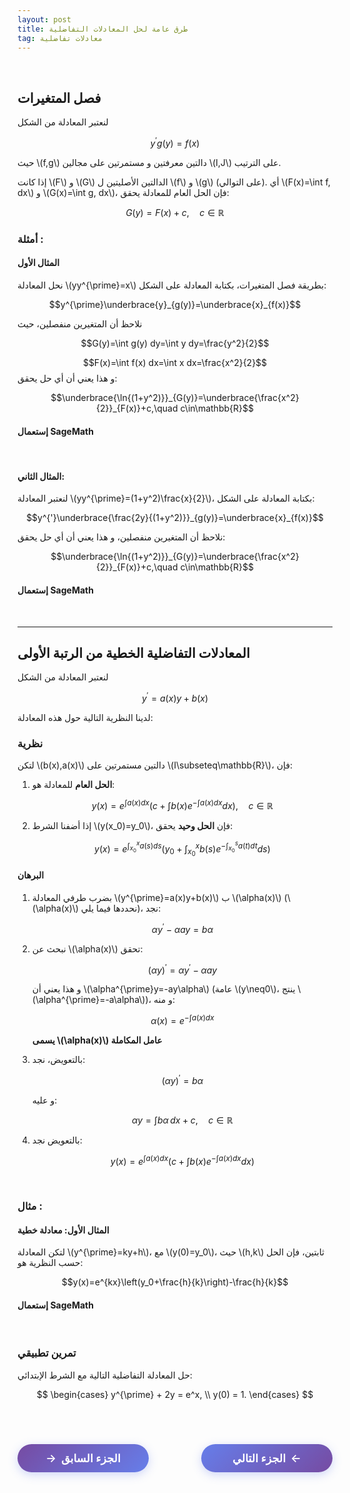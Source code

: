 ```yaml
---
layout: post
title: طرق عامة لحل المعادلات التفاضلية
tag: معادلات تفاضلية
---
```


<br>




## فصل المتغيرات

لنعتبر المعادلة من الشكل

$$y^{\prime}g(y)=f(x)$$

حيث \\(f,g\\) دالتين معرفتين و مستمرتين على مجالين \\(I,J\\) على الترتيب.

إذا كانت \\(F\\) و \\(G\\) الدالتين الأصليتين ل \\(f\\) و \\(g\\) (على التوالي). أي \\(F(x)=\int f\, dx\\) و \\(G(x)=\int g\, dx\\)، فإن الحل العام للمعادلة يحقق:

$$G(y)=F(x)+c, \quad c\in\mathbb{R}$$





### أمثلة :

#### المثال الأول


نحل المعادلة \\(yy^{\prime}=x\\) بطريقة فصل المتغيرات، بكتابة المعادلة على الشكل:

$$y^{\prime}\underbrace{y}_{g(y)}=\underbrace{x}_{f(x)}$$


نلاحظ أن المتغيرين منفصلين، حيث

$$G(y)=\int g(y) dy=\int y dy=\frac{y^2}{2}$$

$$F(x)=\int f(x) dx=\int x dx=\frac{x^2}{2}$$
و هذا يعني أن أي حل يحقق:

$$\underbrace{\ln{(1+y^2)}}_{G(y)}=\underbrace{\frac{x^2}{2}}_{F(x)}+c,\quad c\in\mathbb{R}$$




#### إستعمال SageMath


<div class="sage">
  <script type="text/x-sage">
x = var("x")
y = function('y')(x) 
eq = y*diff(y,x) == x #تعريف المعادلة التفاضلية
solution = desolve(eq, y)  #حل المعادلة
print("الحل العام:")
pretty_print(solution)
  </script>
</div>

<br>


#### المثال الثاني: 

لنعتبر المعادلة \\(yy^{\prime}=(1+y^2)\frac{x}{2}\\)، بكتابة المعادلة على الشكل:

$$y^{'}\underbrace{\frac{2y}{(1+y^2)}}_{g(y)}=\underbrace{x}_{f(x)}$$

نلاحظ أن المتغيرين منفصلين، و هذا يعني أن أي حل يحقق:

$$\underbrace{\ln{(1+y^2)}}_{G(y)}=\underbrace{\frac{x^2}{2}}_{F(x)}+c,\quad c\in\mathbb{R}$$

#### إستعمال SageMath

<div class="sage">
  <script type="text/x-sage">
x = var("x")
y = function('y')(x)
eq = y*diff(y,x) == (1+y^2)*x/2 #تعريف المعادلة
sol1 = desolve(eq, y) #حل المعادلة
print("الحل العام:")
pretty_print(sol1)
  </script>
</div>

<br>








---






## المعادلات التفاضلية الخطية من الرتبة الأولى

لنعتبر المعادلة من الشكل

$$y^{\prime}=a(x)y+b(x)$$

لدينا النظرية التالية حول هذه المعادلة:

### نظرية

لتكن \\(b(x),a(x)\\) دالتين مستمرتين على \\(I\subseteq\mathbb{R}\\)، فإن:

1. **الحل العام** للمعادلة هو:

    $$y(x)=e^{\int a(x)dx} \left( c+\int b(x)e^{-\int a(x)dx}dx\right), \quad c\in\mathbb{R}$$

3. إذا أضفنا الشرط \\(y(x_0)=y_0\\)، فإن **الحل وحيد** يحقق:

   $$y(x)=e^{\int_{x_0}^{x} a(s)ds} \left( y_0+\int_{x_0}^{x} b(s)e^{-\int_{x_0}^{s} a(t)dt}ds\right)$$

#### البرهان

1. بضرب طرفي المعادلة \\(y^{\prime}=a(x)y+b(x)\\) ب \\(\alpha(x)\\) (\\(\alpha(x)\\) نحددها فيما يلي)، نجد:

    $$\alpha y^{\prime}-\alpha ay=b\alpha$$

3. نبحث عن \\(\alpha(x)\\) تحقق:

    $$(\alpha y)^{\prime}=\alpha y^{\prime}-\alpha ay$$
   
   و هذا يعني أن \\(\alpha^{\prime}y=-ay\alpha\\) (عامة \\(y\neq0\\)، ينتج \\(\alpha^{\prime}=-a\alpha\\))، و منه:

    $$\alpha(x)=e^{-\int a(x)dx}$$
   
   **يسمى \\(\alpha(x)\\) عامل المكاملة**

4. بالتعويض، نجد:

    $$(\alpha y)^{\prime}=b\alpha$$
   
   و عليه:

    $$\alpha y=\int b\alpha\, dx+c, \quad c\in\mathbb{R}$$

5. بالتعويض نجد:

   $$y(x)=e^{\int a(x)dx} \left( c+\int b(x)e^{-\int a(x)dx}dx\right)$$

<br>


### مثال :

#### المثال الأول: معادلة خطية

لتكن المعادلة \\(y^{\prime}=ky+h\\)، مع \\(y(0)=y_0\\)، حيث \\(h,k\\) ثابتين، فإن الحل حسب النظرية هو:

$$y(x)=e^{kx}\left(y_0+\frac{h}{k}\right)-\frac{h}{k}$$

#### إستعمال SageMath

<div class="sage">
  <script type="text/x-sage">
x, k, h, y0 = var('x k h y0')
y = function('y')(x)
eq = diff(y, x) == k*y + h 
general_solution = desolve(eq, y, ivar=x)
pretty_print(general_solution)
print("\n" + "="*40)
particular_solution = desolve(eq, y, ics=[0, y0], ivar=x)# حل مع الشرط الإبتدائي
pretty_print(particular_solution)
  </script>
</div>

<br>

### تمرين تطبيقي

حل المعادلة التفاضلية التالية مع الشرط الإبتدائي:

$$
\begin{cases}
y^{\prime} + 2y = e^x, \\
y(0) = 1.
\end{cases}
$$

<div class="sage">
  <script type="text/x-sage">
x = var("x")
y = function('y')(x)
eq = diff(y,x) + 2*y == exp(x) #تعريف المعادلة
solution = desolve(eq, y, ics=[0, 1]) #حل المعادلة مع الشرط الإبتدائي
print("\nالحل:")
pretty_print(solution)
  </script>
</div>

<br>













<style>
.nav-buttons {
    display: flex;
    justify-content: space-between;
    align-items: center;
    margin: 40px 0;
    gap: 20px;
}
.nav-btn {
    background: linear-gradient(135deg, #667eea, #764ba2);
    color: white;
    border: none;
    padding: 12px 30px;
    border-radius: 25px;
    font-size: 1.1rem;
    font-weight: 600;
    cursor: pointer;
    transition: all 0.3s ease;
    box-shadow: 0 4px 15px rgba(102, 126, 234, 0.3);
    text-decoration: none;
    display: inline-flex;
    align-items: center;
    min-width: 150px;
    justify-content: center;
}
.nav-btn:hover {
    transform: translateY(-2px);
    box-shadow: 0 6px 20px rgba(102, 126, 234, 0.4);
    color: white;
    text-decoration: none;
}
.prev-btn {
    background: linear-gradient(135deg, #764ba2, #667eea);
}
.next-btn {
    background: linear-gradient(135deg, #667eea, #764ba2);
}
.arrow-right {
    margin-left: 8px;
    transition: transform 0.3s ease;
}
.arrow-left {
    margin-right: 8px;
    transition: transform 0.3s ease;
}
.nav-btn:hover .arrow-right {
    transform: translateX(3px);
}
.nav-btn:hover .arrow-left {
    transform: translateX(-3px);
}
@media (max-width: 768px) {
    .nav-buttons {
        flex-direction: column;
        gap: 15px;
    }
    .nav-btn {
        width: 100%;
        max-width: 300px;
    }
}
</style>

<div class="nav-buttons">
    <a href="https://bmdz1.github.io/Diff_equa/" class="nav-btn prev-btn">
        <span class="arrow-left">→</span>الجزء السابق
    </a>
    <a href="https://bmdz1.github.io/Limit/" class="nav-btn next-btn">
        الجزء التالي<span class="arrow-right">←</span>
    </a>
</div>





